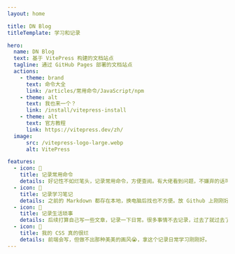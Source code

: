 ```yaml
---
layout: home

title: DN Blog
titleTemplate: 学习和记录

hero:
  name: DN Blog
  text: 基于 VitePress 构建的文档站点
  tagline: 通过 GitHub Pages 部署的文档站点
  actions:
    - theme: brand
      text: 命令大全
      link: /articles/常用命令/JavaScript/npm
    - theme: alt
      text: 我也来一个？
      link: /install/vitepress-install
    - theme: alt
      text: 官方教程
      link: https://vitepress.dev/zh/
  image:
      src: /vitepress-logo-large.webp
      alt: VitePress

features:
  - icon: 🧛
    title: 记录常用命令
    details: 好记性不如烂笔头，记录常用命令，方便查阅。有大佬看到问题，不嫌弃的话可以直接 Issue 💌 给我，我会及时回复。
  - icon: 📝
    title: 记录学习笔记
    details: 之前的 Markdown 都存在本地，换电脑后找也不方便。放 Github 上刚刚好，还不用整域名备案（现在备案还真麻烦），嘿嘿🤣
  - icon: 🌻
    title: 记录生活琐事
    details: 后续打算自己写一些文章，记录一下日常。很多事情不去记录，过去了就过去了...🕛
  - icon: 🤡
    title: 我的 CSS 真的很烂
    details: 前端会写，但做不出那种美美的画风😭，拿这个记录日常学习刚刚好。
---
```

<style>
:root {
  --vp-home-hero-name-color: transparent;
  --vp-home-hero-name-background: -webkit-linear-gradient(120deg, #bd34fe 30%, #41d1ff);

  --vp-home-hero-image-background-image: linear-gradient(-45deg, #bd34fe 50%, #47caff 50%);
  --vp-home-hero-image-filter: blur(44px);
}

@media (min-width: 640px) {
  :root {
    --vp-home-hero-image-filter: blur(56px);
  }
}

@media (min-width: 960px) {
  :root {
    --vp-home-hero-image-filter: blur(68px);
  }
}
</style>
